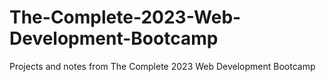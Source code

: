 # The-Complete-2023-Web-Development-Bootcamp
Projects and notes from The Complete 2023 Web Development Bootcamp

